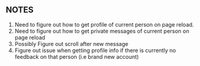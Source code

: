 ## NOTES

1. Need to figure out how to get profile of current person on page reload.
2. Need to figure out how to get private messages of current person on page reload
3. Possibly Figure out scroll after new message
4. Figure out issue when getting profile info if there is currently no feedback on that person (i.e brand new account)
